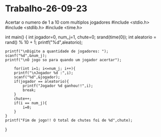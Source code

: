 # Trabalho-26-09-23
Acertar o numero de 1 a 10 com multiplos jogadores
#include <stdio.h>
#include <stdlib.h>
#include <time.h>

int main()
{
    int jogador=0, num_j=1, chute=0;
    srand(time(0));
    int aleatorio = rand() % 10 + 1;
    printf("%d",aleatorio);
    
    printf("\nDigite a quantidade de jogadores: ");
    scanf("%d",&num_j);
    printf("\nO jogo so para quando um jogador acertar");
    
        for(int i=1; i<=num_j; i++){
        printf("\nJogador %d :",i);
        scanf("%d",&jogador);
        if(jogador == aleatorio){
            printf("Jogador %d ganhou!!",i);
            break;
        }
        chute++;
        if(i == num_j){
            i=0;
        }
    }
    printf("Fim de jogo!! O total de chutes foi de %d",chute);
}

